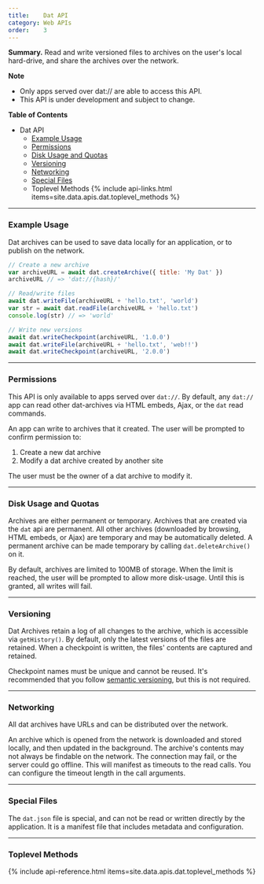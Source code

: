 ```yaml
---
title:    Dat API
category: Web APIs
order:    3
---
```


<div class="card">
  <p><strong>Summary.</strong> Read and write versioned files to archives on the user's local hard-drive, and share the archives over the network.</p>
</div>


**Note**

- Only apps served over dat:// are able to access this API.
- <i class="fa fa-flask"></i> This API is under development and subject to change.

**Table of Contents**

<ul class="doc-toc">
  <li>Dat API
    <ul>
      <li><a href="#example-usage">Example Usage</a></li>
      <li><a href="#permissions">Permissions</a></li>
      <li><a href="#disk-usage-and-quotas">Disk Usage and Quotas</a></li>
      <li><a href="#versioning">Versioning</a></li>
      <li><a href="#networking">Networking</a></li>
      <li><a href="#special-files">Special Files</a></li>
      <li>Toplevel Methods {% include api-links.html items=site.data.apis.dat.toplevel_methods %}</li>
    </ul>
  </li>
</ul>

<hr class="nomargin">

### Example Usage

Dat archives can be used to save data locally for an application, or to publish on the network.

```javascript
// Create a new archive
var archiveURL = await dat.createArchive({ title: 'My Dat' })
archiveURL // => 'dat://{hash}/'

// Read/write files
await dat.writeFile(archiveURL + 'hello.txt', 'world')
var str = await dat.readFile(archiveURL + 'hello.txt')
console.log(str) // => 'world'

// Write new versions
await dat.writeCheckpoint(archiveURL, '1.0.0')
await dat.writeFile(archiveURL + 'hello.txt', 'web!!')
await dat.writeCheckpoint(archiveURL, '2.0.0')
```

<hr class="nomargin">

### Permissions 

This API is only available to apps served over `dat://`.
By default, any `dat://` app can read other dat-archives via HTML embeds, Ajax, or the `dat` read commands.

An app can write to archives that it created.
The user will be prompted to confirm permission to:

 1. Create a new dat archive
 2. Modify a dat archive created by another site

The user must be the owner of a dat archive to modify it.

<hr class="nomargin">

### Disk Usage and Quotas

Archives are either permanent or temporary.
Archives that are created via the `dat` api are permanent.
All other archives (downloaded by browsing, HTML embeds, or Ajax) are temporary and may be automatically deleted.
A permanent archive can be made temporary by calling `dat.deleteArchive()` on it.

By default, archives are limited to 100MB of storage.
When the limit is reached, the user will be prompted to allow more disk-usage.
Until this is granted, all writes will fail.

<hr class="nomargin">

### Versioning

Dat Archives retain a log of all changes to the archive, which is accessible via `getHistory()`.
By default, only the latest versions of the files are retained.
When a checkpoint is written, the files' contents are captured and retained.

Checkpoint names must be unique and cannot be reused.
It's recommended that you follow [semantic versioning](http://semver.org/), but this is not required.

<hr class="nomargin">

### Networking

All dat archives have URLs and can be distributed over the network.

An archive which is opened from the network is downloaded and stored locally, and then updated in the background.
The archive's contents may not always be findable on the network.
The connection may fail, or the server could go offline.
This will manifest as timeouts to the read calls.
You can configure the timeout length in the call arguments.

<hr class="nomargin">

### Special Files

The `dat.json` file is special, and can not be read or written directly by the application.
It is a manifest file that includes metadata and configuration.

<hr class="nomargin">

### Toplevel Methods

{% include api-reference.html items=site.data.apis.dat.toplevel_methods %}